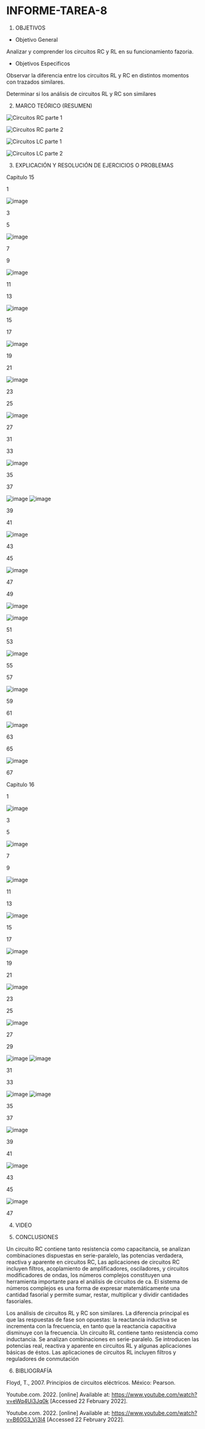 # INFORME-TAREA-8

1. OBJETIVOS

 - Objetivo General 

Analizar y comprender los circuitos RC y RL en su funcionamiento fazoria.

 - Objetivos Especificos 
 
Observar la diferencia entre los circuitos RL y RC en distintos momentos con trazados similares.

Determinar si los análisis de circuitos RL y RC son similares

2. MARCO TEÓRICO (RESUMEN)

![Circuitos RC parte 1](https://user-images.githubusercontent.com/93899720/155081093-0173217a-55eb-4a60-ab72-7480b1ee03db.jpg)

![Circuitos RC parte 2](https://user-images.githubusercontent.com/93899720/155081120-e2d4a29d-918a-4c1b-a85a-87eabffa24a1.jpg)

![Circuitos LC parte 1](https://user-images.githubusercontent.com/93899720/155081146-daf5f8f4-f52a-4c6c-a8c0-ec2274984be4.jpg)

![Circuitos LC parte 2](https://user-images.githubusercontent.com/93899720/155081164-be87453a-b9be-411d-bb02-5abb131488e4.jpg)


3. EXPLICACIÓN Y RESOLUCIÓN DE EJERCICIOS O PROBLEMAS

Capitulo 15

1

![image](https://user-images.githubusercontent.com/93899720/154986634-4a2dc7e8-1218-4875-9caf-fc87a7922ceb.png)

3

5

![image](https://user-images.githubusercontent.com/93899720/154986669-3248bfb9-830a-4864-b47f-73f32cdd3162.png)

7

9

![image](https://user-images.githubusercontent.com/93899720/154986727-20c5baf2-6948-418d-a7c8-62d2219b6d50.png)

11

13

![image](https://user-images.githubusercontent.com/93899720/154986836-4eaaede6-bf45-4c70-9224-488961dfa935.png)

15



17

![image](https://user-images.githubusercontent.com/93899720/154986949-3d0a2ace-b1b2-46e7-88e4-72cc19097510.png)

19


21

![image](https://user-images.githubusercontent.com/93899720/154986990-1eb59c20-52e2-4cd7-b94c-0802ca343ce0.png)

23

25

![image](https://user-images.githubusercontent.com/93899720/154987024-8d27d632-ea25-4e6d-a268-18e0b781373f.png)

27


31

33

![image](https://user-images.githubusercontent.com/93899720/154987112-ba0d4cda-266b-4005-bb6c-40a6b0ceba0b.png)

35

37

![image](https://user-images.githubusercontent.com/93899720/154987160-c88db14a-707d-4339-bb0d-dba85b40b99c.png)
![image](https://user-images.githubusercontent.com/93899720/154987206-dc980a49-2e46-4d9a-9b24-f4781fd3f61a.png)

39

41

![image](https://user-images.githubusercontent.com/93899720/154987292-a6812f94-8c5a-4289-bb23-33137a14fe7f.png)

43

45

![image](https://user-images.githubusercontent.com/93899720/155037496-12203e26-09fb-4f01-8087-e950197575dd.png)

47

49

![image](https://user-images.githubusercontent.com/93899720/155037533-253317d5-0b00-45f4-86f0-5f902f9f89f4.png)

![image](https://user-images.githubusercontent.com/93899720/155037569-5323b099-960a-4c5e-bdfc-ab23556b5efb.png)


51

53

![image](https://user-images.githubusercontent.com/93899720/155037617-b0afab8a-6ea5-41eb-b33b-ee7cd9c65f4c.png)

55

57

![image](https://user-images.githubusercontent.com/93899720/155037635-5ece40be-7ee1-40db-9f63-1e6066d1050c.png)

59

61

![image](https://user-images.githubusercontent.com/93899720/155037678-3a865321-9b34-44d2-a696-5cf6845c1dc7.png)

63

65

![image](https://user-images.githubusercontent.com/93899720/155040351-0dc69a1b-fac5-4c53-b8dd-4dc30aafa69b.png)

67


Capitulo 16 

1

![image](https://user-images.githubusercontent.com/93899720/155043794-20a1bf84-b3df-4402-af20-bd4d6c6f3eb1.png)

3

5

![image](https://user-images.githubusercontent.com/93899720/155043812-e3e79a9f-d7fa-4095-a6ab-b95683438662.png)

7

9

![image](https://user-images.githubusercontent.com/93899720/155043836-16ba9eca-8ac4-4fad-a9ba-4f531e93550e.png)

11

13

![image](https://user-images.githubusercontent.com/93899720/155043855-830ce108-9eb7-47df-a48d-1287300fa5e7.png)

15

17

![image](https://user-images.githubusercontent.com/93899720/155043901-f44a078d-43f0-4c4e-8aed-87503a81ad54.png)

19

21

![image](https://user-images.githubusercontent.com/93899720/155043918-2f004888-25fc-49a6-9926-b47ab14c44eb.png)

23

25

![image](https://user-images.githubusercontent.com/93899720/154987378-fc4d71fa-446a-4725-ab6e-b3e1dc760b8d.png)

27

29

![image](https://user-images.githubusercontent.com/93899720/154987463-50357012-58d5-413c-a70c-752e1df004ed.png)
![image](https://user-images.githubusercontent.com/93899720/154987534-42c56e9b-4ff9-49a0-870c-9dbdd36bcfde.png)

31

33

![image](https://user-images.githubusercontent.com/93899720/154987596-e532d21d-4859-44f9-9696-b65dbe05f8ce.png)
![image](https://user-images.githubusercontent.com/93899720/154987637-c190c21c-ba95-4a7a-a180-9f739671f809.png)

35

37

![image](https://user-images.githubusercontent.com/93899720/154987677-0ac0e86e-f175-4579-95ad-616fc10eebad.png)

39

41

![image](https://user-images.githubusercontent.com/93899720/154987737-0148835f-7227-4e31-b1f3-f6f6f2efaf2e.png)

43

45

![image](https://user-images.githubusercontent.com/93899720/154987879-a1c9c04a-fdd6-44dd-9ba7-f241f37e90d0.png)

47


4. VIDEO


5. CONCLUSIONES

Un circuito RC contiene tanto resistencia como capacitancia, se analizan combinaciones dispuestas en serie-paralelo, las potencias verdadera, reactiva y aparente en circuitos RC,  Las aplicaciones de circuitos RC incluyen filtros, acoplamiento de amplificadores, osciladores, y circuitos modificadores de ondas, los números complejos constituyen una herramienta importante para el análisis de circuitos de ca.
El sistema de números complejos es una forma de expresar matemáticamente una cantidad fasorial y permite sumar, restar, multiplicar y dividir cantidades fasoriales.

Los análisis de circuitos RL y RC son similares. La diferencia principal es que las respuestas de fase son opuestas: la reactancia inductiva se incrementa con la frecuencia, en tanto que la reactancia capacitiva disminuye con la frecuencia. Un circuito RL contiene tanto resistencia como inductancia.  Se analizan combinaciones en serie-paralelo. Se introducen las potencias real, reactiva y aparente en circuitos RL y algunas aplicaciones básicas de éstos. Las aplicaciones de circuitos RL incluyen filtros y reguladores de conmutación

6. BIBLIOGRAFÍA

Floyd, T., 2007. Principios de circuitos eléctricos. México: Pearson.

Youtube.com. 2022. [online] Available at: <https://www.youtube.com/watch?v=eWq4Ui3Jq0k> [Accessed 22 February 2022].

Youtube.com. 2022. [online] Available at: <https://www.youtube.com/watch?v=B60G3_Vj3l4> [Accessed 22 February 2022].
